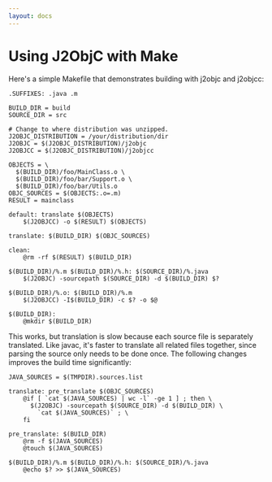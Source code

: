 ```yaml
---
layout: docs
---
```


# Using J2ObjC with Make

Here's a simple Makefile that demonstrates building with j2objc and j2objcc:

```make
.SUFFIXES: .java .m

BUILD_DIR = build
SOURCE_DIR = src

# Change to where distribution was unzipped.
J2OBJC_DISTRIBUTION = /your/distribution/dir
J2OBJC = $(J2OBJC_DISTRIBUTION)/j2objc
J2OBJCC = $(J2OBJC_DISTRIBUTION)/j2objcc

OBJECTS = \
  $(BUILD_DIR)/foo/MainClass.o \
  $(BUILD_DIR)/foo/bar/Support.o \
  $(BUILD_DIR)/foo/bar/Utils.o
OBJC_SOURCES = $(OBJECTS:.o=.m)
RESULT = mainclass

default: translate $(OBJECTS)
	$(J2OBJCC) -o $(RESULT) $(OBJECTS)

translate: $(BUILD_DIR) $(OBJC_SOURCES)

clean:
	@rm -rf $(RESULT) $(BUILD_DIR)

$(BUILD_DIR)/%.m $(BUILD_DIR)/%.h: $(SOURCE_DIR)/%.java
	$(J2OBJC) -sourcepath $(SOURCE_DIR) -d $(BUILD_DIR) $?

$(BUILD_DIR)/%.o: $(BUILD_DIR)/%.m
	$(J2OBJCC) -I$(BUILD_DIR) -c $? -o $@

$(BUILD_DIR):
	@mkdir $(BUILD_DIR)
```

This works, but translation is slow because each source file is separately translated.
Like javac, it's faster to translate all related files together, since parsing the 
source only needs to be done once.  The following changes improves the build time significantly:

```make
JAVA_SOURCES = $(TMPDIR).sources.list

translate: pre_translate $(OBJC_SOURCES)
	@if [ `cat $(JAVA_SOURCES) | wc -l` -ge 1 ] ; then \
	  $(J2OBJC) -sourcepath $(SOURCE_DIR) -d $(BUILD_DIR) \
	    `cat $(JAVA_SOURCES)` ; \
	fi

pre_translate: $(BUILD_DIR)
	@rm -f $(JAVA_SOURCES)
	@touch $(JAVA_SOURCES)

$(BUILD_DIR)/%.m $(BUILD_DIR)/%.h: $(SOURCE_DIR)/%.java
	@echo $? >> $(JAVA_SOURCES)
```
